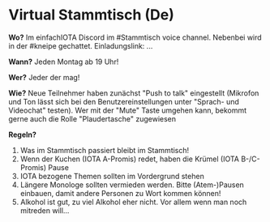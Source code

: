 # Virtual Stammtisch (De)

**Wo?** Im einfachIOTA Discord im #Stammtisch voice channel. Nebenbei wird in der #kneipe gechattet.
Einladungslink: ...

**Wann?** Jeden Montag ab 19 Uhr! 

**Wer?** Jeder der mag! 

**Wie?** Neue Teilnehmer haben zunächst "Push to talk" eingestellt (Mikrofon und Ton lässt sich bei den Benutzereinstellungen unter "Sprach- und Videochat" testen). 
Wer mit der "Mute" Taste umgehen kann, bekommt gerne auch die Rolle "Plaudertasche" zugewiesen

**Regeln?** 
1. Was im Stammtisch passiert bleibt im Stammtisch!
2. Wenn der Kuchen (IOTA A-Promis) redet, haben die Krümel (IOTA B-/C-Promis) Pause
3. IOTA bezogene Themen sollten im Vordergrund stehen
4. Längere Monologe sollten vermieden werden. Bitte (Atem-)Pausen einbauen, damit andere Personen zu Wort kommen können!
5. Alkohol ist gut, zu viel Alkohol eher nicht. Vor allem wenn man noch mitreden will...
